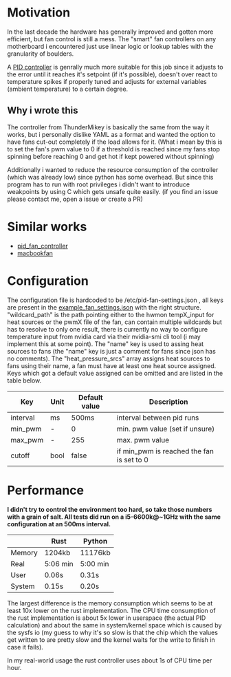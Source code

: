 # Motivation

In the last decade the hardware has generally improved and gotten more efficient,
but fan control is still a mess. The "smart" fan controllers on any motherboard
i encountered just use linear logic or lookup tables with the granularity of boulders.  

A [PID controller](https://en.wikipedia.org/wiki/PID_controller) is genrally
much more suitable for this job since it adjusts to the error until it reaches
it's setpoint (if it's possible), doesn't over react to temperature spikes
if properly tuned and adjusts for external variables (ambient temperature) to a
certain degree.

## Why i wrote this

The controller from ThunderMikey is basically the same from the way it works,
but i personally dislike YAML as a format and wanted the option to have fans
cut-out completely if the load allows for it. (What i mean by this is to set the
fan's pwm value to 0 if a threshold is reached since my fans stop spinning
before reaching 0 and get hot if kept powered without spinning)  

Additionally i wanted to reduce the resource consumption of the controller (which
was already low) since python has some overhead. But since this program has to
run with root privileges i didn't want to introduce weakpoints by using C which
gets unsafe quite easily. (if you find an issue please contact me, open a issue
or create a PR)

# Similar works

- [pid_fan_controller](https://github.com/ThunderMikey/pid_fan_controller)
- [macbookfan](https://github.com/jbg/macbookfan)

# Configuration

The configuration file is hardcoded to be /etc/pid-fan-settings.json ,
all keys are present in the [example_fan_settings.json](https://github.com/zimward/PID-fan-control/blob/master/example_fan_settings.json) with the right
structure. "wildcard_path" is the path pointing either to the hwmon tempX_input
for heat sources or the pwmX file of the fan, can contain multiple wildcards but
has to resolve to only one result, there is currently no way to configure
temperature input from nvidia card via their nvidia-smi cli tool (i may implement
this at some point). The "name" key is used to assing heat sources
to fans (the "name" key is just a comment for fans since json has no comments).
The "heat_pressure_srcs" array assigns heat sources to fans using their name, a
fan must have at least one heat source assigned. Keys which got a default value
assigned can be omitted and are listed in the table below.

| Key      |Unit | Default value | Description                                       |
|----------|-----|---------------|---------------------------------------------------|
| interval | ms  | 500ms         | interval between pid runs                         |
| min_pwm  | -   | 0             | min. pwm value (set if unsure)                    |
| max_pwm  | -   | 255           | max. pwm value                                    |
| cutoff   | bool| false         | if min_pwm is reached the fan is set to 0         |

# Performance

**I didn't try to control the environment too hard, so take those numbers
with a grain of salt. All tests did run on a i5-6600k@~1GHz with the
same configuration at an 500ms interval.**  

|      |Rust      | Python   |
|------|----------|----------|
|Memory| 1204kb   | 11176kb  |
|Real  | 5:06 min | 5:00 min |
|User  | 0.06s    | 0.31s    |
|System| 0.15s    | 0.20s    |

The largest difference is the memory consumption which seems to be at least 10x
lower on the rust implementation. The CPU time consumption of the rust
implementation is about 5x lower in userspace (the actual PID calculation) and
about the same in system/kernel space which is caused by the sysfs io (my guess
to why it's so slow is that the chip which the values get written to are pretty
slow and the kernel waits for the write to finish in case it fails).  

In my real-world usage the rust controller uses about 1s of CPU time per hour.
